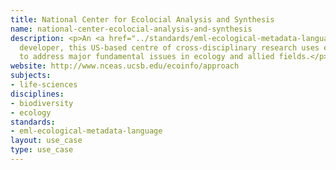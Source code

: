 ```yaml
---
title: National Center for Ecolocial Analysis and Synthesis
name: national-center-ecolocial-analysis-and-synthesis
description: <p>An <a href="../standards/eml-ecological-metadata-language.html">EML</a>
  developer, this US-based centre of cross-disciplinary research uses existing data
  to address major fundamental issues in ecology and allied fields.</p>
website: http://www.nceas.ucsb.edu/ecoinfo/approach
subjects:
- life-sciences
disciplines:
- biodiversity
- ecology
standards:
- eml-ecological-metadata-language
layout: use_case
type: use_case
---
```


